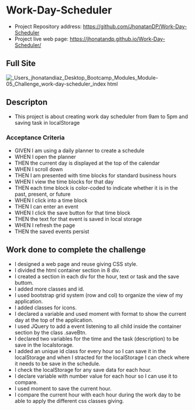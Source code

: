 # Work-Day-Scheduler

- Project Repository address: https://github.com/JhonatanDP/Work-Day-Scheduler
- Project live web page: https://jhonatandp.github.io/Work-Day-Scheduler/

## Full Site
![_Users_jhonatandiaz_Desktop_Bootcamp_Modules_Module-05_Challenge_work-day-scheduler_index html](https://user-images.githubusercontent.com/106892660/178174969-c0925ee6-db88-484f-9bf3-5666fc648ce9.png)
## Descripton

- This project is about creating work day scheduler from 9am to 5pm and saving task in localStorage


### Acceptance Criteria

- GIVEN I am using a daily planner to create a schedule
- WHEN I open the planner
- THEN the current day is displayed at the top of the calendar
- WHEN I scroll down
- THEN I am presented with time blocks for standard business hours
- WHEN I view the time blocks for that day
- THEN each time block is color-coded to indicate whether it is in the past, present, or future
- WHEN I click into a time block
- THEN I can enter an event
- WHEN I click the save button for that time block
- THEN the text for that event is saved in local storage
- WHEN I refresh the page
- THEN the saved events persist


## Work done to complete the challenge
- I designed a web page and reuse giving CSS style.
- I divided the html container section in 8 div.
- I created a section in each div for the hour, text or task and the save buttom.
- I added more classes and id.
- I used bootstrap grid system (row and col) to organize the view of my application.
- I added classes for icons.
- I declared a variable and used moment with format to show the current day at the top of the application.
- I used JQuery to add a event listening to all child inside the container section by the class .saveBtn.
- I declared two variables for the time and the task (description) to be save in the localstorage.  
- I added an unique id class for every hour so I can save it in the localStorage and when I stracted for the localStorage
  I can check where it needs to be save in the schedule.
- I check the localStorage for any save data for each hour.
- I declare variable with number value for each hour so I can use it to compare.
- I used moment to save the current hour.
- I compare the current hour with each hour during the work day to be able to apply the different css classes giving.
